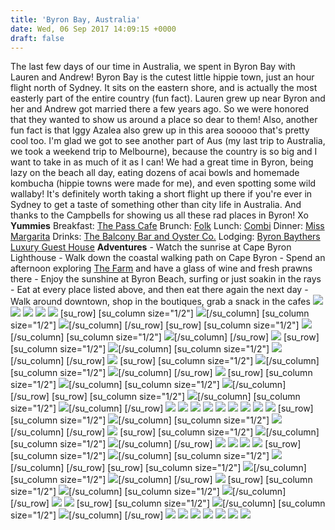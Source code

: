```yaml
---
title: 'Byron Bay, Australia'
date: Wed, 06 Sep 2017 14:09:15 +0000
draft: false
---
```


The last few days of our time in Australia, we spent in Byron Bay with Lauren and Andrew! Byron Bay is the cutest little hippie town, just an hour flight north of Sydney. It sits on the eastern shore, and is actually the most easterly part of the entire country (fun fact). Lauren grew up near Byron and her and Andrew got married there a few years ago. So we were honored that they wanted to show us around a place so dear to them! Also, another fun fact is that Iggy Azalea also grew up in this area sooooo that's pretty cool too. I'm glad we got to see another part of Aus (my last trip to Australia, we took a weekend trip to Melbourne), because the country is so big and I want to take in as much of it as I can! We had a great time in Byron, being lazy on the beach all day, eating dozens of acai bowls and homemade kombucha (hippie towns were made for me), and even spotting some wild wallaby! It's definitely worth taking a short flight up there if you're ever in Sydney to get a taste of something other than city life in Australia. And thanks to the Campbells for showing us all these rad places in Byron! Xo **Yummies** Breakfast: [The Pass Cafe](https://www.instagram.com/thepasscafebyronbay/?hl=en) Brunch: [Folk](https://www.instagram.com/folkbyronbay/?hl=en) Lunch: [Combi](https://www.instagram.com/wearecombi/?hl=en) Dinner: [Miss Margarita](https://www.instagram.com/missmargarita_byronbay/?hl=en) Drinks: [The Balcony Bar and Oyster Co.](https://www.instagram.com/balconybyronbay/?hl=en) Lodging: [Byron Baythers Luxury Guest House](https://www.instagram.com/byronbaythersluxuryguesthouse/?hl=en) **Adventures** \- Watch the sunrise at Cape Byron Lighthouse - Walk down the coastal walking path on Cape Byron - Spend an afternoon exploring [The Farm](https://www.instagram.com/explore/locations/944609092/the-farm-byron-bay/?hl=en) and have a glass of wine and fresh prawns there - Enjoy the sunshine at Byron Beach, surfing or just soakin in the rays - Eat at every place listed above, and then eat there again the next day - Walk around downtown, shop in the boutiques, grab a snack in the cafes ![](http://jennajuby.com/wp-content/uploads/2017/08/ByronBay_Blog-40.jpg) ![](http://jennajuby.com/wp-content/uploads/2017/08/ByronBay_Blog-39.jpg) ![](http://jennajuby.com/wp-content/uploads/2017/08/ByronBay_Blog-41.jpg) ![](http://jennajuby.com/wp-content/uploads/2017/08/ByronBay_Blog-32.jpg) ![](http://jennajuby.com/wp-content/uploads/2017/08/ByronBay_Blog-3.jpg) \[su\_row\] \[su\_column size="1/2"\] ![](http://jennajuby.com/wp-content/uploads/2017/08/ByronBay_Blog-13.jpg)\[/su\_column\] \[su\_column size="1/2"\] ![](http://jennajuby.com/wp-content/uploads/2017/08/ByronBay_Blog-2.jpg)\[/su\_column\] \[/su\_row\] \[su\_row\] \[su\_column size="1/2"\] ![](http://jennajuby.com/wp-content/uploads/2017/08/ByronBay_Blog-1.jpg)\[/su\_column\] \[su\_column size="1/2"\] ![](http://jennajuby.com/wp-content/uploads/2017/08/ByronBay_Blog-12.jpg)\[/su\_column\] \[/su\_row\] ![](http://jennajuby.com/wp-content/uploads/2017/08/ByronBay_Blog-7.jpg) \[su\_row\] \[su\_column size="1/2"\] ![](http://jennajuby.com/wp-content/uploads/2017/08/ByronBay_Blog-14.jpg)\[/su\_column\] \[su\_column size="1/2"\] ![](http://jennajuby.com/wp-content/uploads/2017/08/ByronBay_Blog-6.jpg)\[/su\_column\] \[/su\_row\] ![](http://jennajuby.com/wp-content/uploads/2017/08/ByronBay_Blog-5.jpg) \[su\_row\] \[su\_column size="1/2"\] ![](http://jennajuby.com/wp-content/uploads/2017/08/ByronBay_Blog-15.jpg)\[/su\_column\] \[su\_column size="1/2"\] ![](http://jennajuby.com/wp-content/uploads/2017/08/ByronBay_Blog-4.jpg)\[/su\_column\] \[/su\_row\] ![](http://jennajuby.com/wp-content/uploads/2017/08/ByronBay_Blog-10.jpg) \[su\_row\] \[su\_column size="1/2"\] ![](http://jennajuby.com/wp-content/uploads/2017/08/ByronBay_Blog-8.jpg)\[/su\_column\] \[su\_column size="1/2"\] ![](http://jennajuby.com/wp-content/uploads/2017/08/ByronBay_Blog-11.jpg)\[/su\_column\] \[/su\_row\] \[su\_row\] \[su\_column size="1/2"\] ![](http://jennajuby.com/wp-content/uploads/2017/08/ByronBay_Blog-9.jpg)\[/su\_column\] \[su\_column size="1/2"\] ![](http://jennajuby.com/wp-content/uploads/2017/08/ByronBay_Blog-17.jpg)\[/su\_column\] \[/su\_row\] ![](http://jennajuby.com/wp-content/uploads/2017/08/ByronBay_Blog-16.jpg) ![](http://jennajuby.com/wp-content/uploads/2017/08/ByronBay_Blog-19.jpg) ![](http://jennajuby.com/wp-content/uploads/2017/08/ByronBay_Blog-20.jpg) ![](http://jennajuby.com/wp-content/uploads/2017/08/ByronBay_Blog-22.jpg) ![](http://jennajuby.com/wp-content/uploads/2017/08/ByronBay_Blog-21.jpg) ![](http://jennajuby.com/wp-content/uploads/2017/08/ByronBay_Blog-25.jpg) ![](http://jennajuby.com/wp-content/uploads/2017/08/ByronBay_Blog-23.jpg) ![](http://jennajuby.com/wp-content/uploads/2017/08/ByronBay_Blog-29.jpg) ![](http://jennajuby.com/wp-content/uploads/2017/08/ByronBay_Blog-27.jpg) \[su\_row\] \[su\_column size="1/2"\] ![](http://jennajuby.com/wp-content/uploads/2017/08/ByronBay_Blog-30.jpg)\[/su\_column\] \[su\_column size="1/2"\] ![](http://jennajuby.com/wp-content/uploads/2017/08/ByronBay_Blog-18.jpg)\[/su\_column\] \[/su\_row\] ![](http://jennajuby.com/wp-content/uploads/2017/08/ByronBay_Blog-33.jpg) \[su\_row\] \[su\_column size="1/2"\] ![](http://jennajuby.com/wp-content/uploads/2017/08/ByronBay_Blog-34.jpg)\[/su\_column\] \[su\_column size="1/2"\] ![](http://jennajuby.com/wp-content/uploads/2017/08/ByronBay_Blog-36.jpg)\[/su\_column\] \[/su\_row\] ![](http://jennajuby.com/wp-content/uploads/2017/08/ByronBay_Blog-37.jpg) ![](http://jennajuby.com/wp-content/uploads/2017/08/ByronBay_Blog-35.jpg) ![](http://jennajuby.com/wp-content/uploads/2017/08/ByronBay_Blog-38.jpg) ![](http://jennajuby.com/wp-content/uploads/2017/08/ByronBay_Blog-59.jpg) \[su\_row\] \[su\_column size="1/2"\] ![](http://jennajuby.com/wp-content/uploads/2017/08/ByronBay_Blog-58.jpg)\[/su\_column\] \[su\_column size="1/2"\] ![](http://jennajuby.com/wp-content/uploads/2017/08/ByronBay_Blog-57.jpg)\[/su\_column\] \[/su\_row\] \[su\_row\] \[su\_column size="1/2"\] ![](http://jennajuby.com/wp-content/uploads/2017/08/ByronBay_Blog-60.jpg)\[/su\_column\] \[su\_column size="1/2"\] ![](http://jennajuby.com/wp-content/uploads/2017/08/ByronBay_Blog-56.jpg)\[/su\_column\] \[/su\_row\] ![](http://jennajuby.com/wp-content/uploads/2017/08/ByronBay_Blog-50.jpg) \[su\_row\] \[su\_column size="1/2"\] ![](http://jennajuby.com/wp-content/uploads/2017/08/ByronBay_Blog-55.jpg)\[/su\_column\] \[su\_column size="1/2"\] ![](http://jennajuby.com/wp-content/uploads/2017/08/ByronBay_Blog-52.jpg)\[/su\_column\] \[/su\_row\] ![](http://jennajuby.com/wp-content/uploads/2017/08/ByronBay_Blog-44.jpg) ![](http://jennajuby.com/wp-content/uploads/2017/08/ByronBay_Blog-43.jpg) \[su\_row\] \[su\_column size="1/2"\] ![](http://jennajuby.com/wp-content/uploads/2017/08/ByronBay_Blog-51.jpg)\[/su\_column\] \[su\_column size="1/2"\] ![](http://jennajuby.com/wp-content/uploads/2017/08/ByronBay_Blog-48.jpg)\[/su\_column\] \[/su\_row\] ![](http://jennajuby.com/wp-content/uploads/2017/08/ByronBay_Blog-47.jpg) ![](http://jennajuby.com/wp-content/uploads/2017/08/ByronBay_Blog-45.jpg) ![](http://jennajuby.com/wp-content/uploads/2017/08/ByronBay_Blog-49.jpg) ![](http://jennajuby.com/wp-content/uploads/2017/08/ByronBay_Blog-54.jpg) ![](http://jennajuby.com/wp-content/uploads/2017/08/ByronBay_Blog-61.jpg) ![](http://jennajuby.com/wp-content/uploads/2017/08/ByronBay_Blog-64.jpg) ![](http://jennajuby.com/wp-content/uploads/2017/08/ByronBay_Blog-62.jpg)